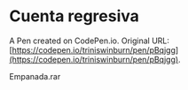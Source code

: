 # Cuenta regresiva

A Pen created on CodePen.io. Original URL: [https://codepen.io/triniswinburn/pen/pBqjgg](https://codepen.io/triniswinburn/pen/pBqjgg).

Empanada.rar